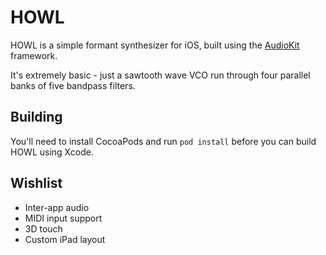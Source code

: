 # HOWL

HOWL is a simple formant synthesizer for iOS, built using the [AudioKit](https://github.com/audiokit/AudioKit) framework.

It's extremely basic - just a sawtooth wave VCO run through four parallel banks of five bandpass filters.

## Building

You'll need to install CocoaPods and run `pod install` before you can build HOWL using Xcode.

## Wishlist

- Inter-app audio
- MIDI input support
- 3D touch
- Custom iPad layout
